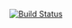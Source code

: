 [![Build Status](https://travis-ci.org/kwolfy/webworker-promise.svg?branch=master)](https://travis-ci.org/kwolfy/webworker-promise)
